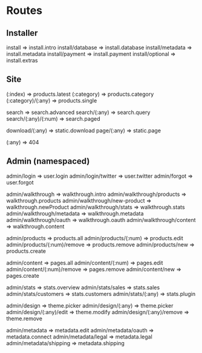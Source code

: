 # Routes

## Installer

install => install.intro
install/database => install.database
install/metadata => install.metadata
install/payment => install.payment
install/optional => install.extras

## Site

(:index) => products.latest
(:category) => products.category
(:category)/(:any) => products.single

search => search.advanced
search/(:any) => search.query
search/(:any)/(:num) => search.paged

download/(:any) => static.download
page/(:any) => static.page

(:any) => 404

## Admin (namespaced)

admin/login => user.login
admin/login/twitter => user.twitter
admin/forgot => user.forgot

admin/walkthrough => walkthrough.intro
admin/walkthrough/products => walkthrough.products
admin/walkthrough/new-product => walkthrough.newProduct
admin/walkthrough/stats => walkthrough.stats
admin/walkthrough/metadata => walkthrough.metadata
admin/walkthrough/oauth => walkthrough.oauth
admin/walkthrough/content => walkthrough.content

admin/products => products.all
admin/products/(:num) => products.edit
admin/products/(:num)/remove => products.remove
admin/products/new => products.create

admin/content => pages.all
admin/content/(:num) => pages.edit
admin/content/(:num)/remove => pages.remove
admin/content/new => pages.create

admin/stats => stats.overview
admin/stats/sales => stats.sales
admin/stats/customers => stats.customers
admin/stats/(:any) => stats.plugin

admin/design => theme.picker
admin/design/(:any) => theme.picker
admin/design/(:any)/edit => theme.modify
admin/design/(:any)/remove => theme.remove

admin/metadata => metadata.edit
admin/metadata/oauth => metadata.connect
admin/metadata/legal => metadata.legal
admin/metadata/shipping => metadata.shipping